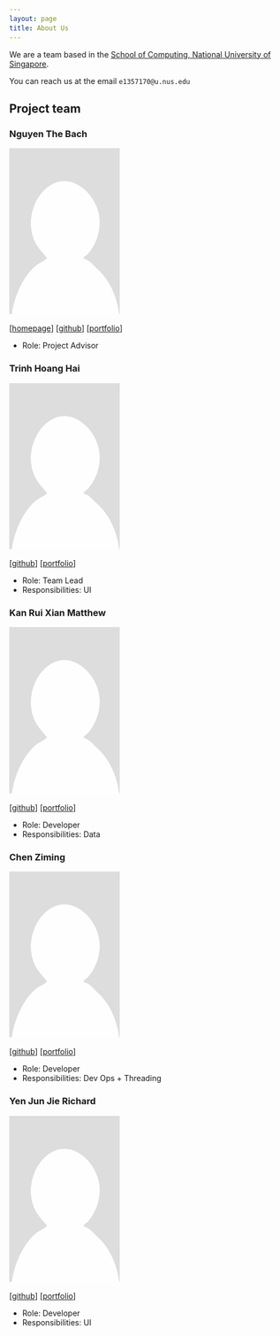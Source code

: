 ```yaml
---
layout: page
title: About Us
---
```


We are a team based in the [School of Computing, National University of Singapore](https://www.comp.nus.edu.sg).

You can reach us at the email `e1357170@u.nus.edu`

## Project team

### Nguyen The Bach

<img src="images/djgmh9.png" width="200px">

[[homepage](http://www.comp.nus.edu.sg/~damithch)]
[[github](https://github.com/djgmh9)]
[[portfolio](team/johndoe.md)]

* Role: Project Advisor

### Trinh Hoang Hai

<img src="images/hai0506.png" width="200px">

[[github](http://github.com/hai0506)]
[[portfolio](team/johndoe.md)]

* Role: Team Lead
* Responsibilities: UI

### Kan Rui Xian Matthew

<img src="images/krxm107.png" width="200px">

[[github](https://github.com/krxm107)] [[portfolio](team/matthew.md)]

* Role: Developer
* Responsibilities: Data

### Chen Ziming

<img src="images/zmzzz3.png" width="200px">

[[github](http://github.com/Zmzzz3)]
[[portfolio](team/johndoe.md)]

* Role: Developer
* Responsibilities: Dev Ops + Threading

### Yen Jun Jie Richard

<img src="images/yjjr0.png" width="200px">

[[github](http://github.com/yjjr0)]
[[portfolio](team/johndoe.md)]

* Role: Developer
* Responsibilities: UI
